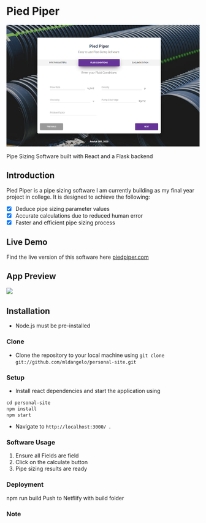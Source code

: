 # Pied Piper

![](https://github.com/OfiliPatrick/pied-piper/blob/master/src/images/piedpreview.png?raw=true)

Pipe Sizing Software built with React and a Flask backend
## Introduction

Pied Piper is a pipe sizing software I am currently building as my final year project in college. It is designed to achieve the following:

- [x] Deduce pipe sizing parameter values
- [x] Accurate calculations due to reduced human error
- [x] Faster and efficient pipe sizing process

## Live Demo

Find the live version of this software here [piedpiper.com](https://pied-piper-soft.netlify.app/)

## App Preview

![](https://recordit.co/cG0xjfPI5U.gif)

## Installation

- Node.js must be pre-installed

### Clone

- Clone the repository to your local machine using
  `git clone git://github.com/mldangelo/personal-site.git`

### Setup

- Install react dependencies and start the application using

```
cd personal-site
npm install
npm start
```

- Navigate to ```http://localhost:3000/ ```.

### Software Usage

1. Ensure all Fields are field
2. Click on the calculate button
3. Pipe sizing results are ready

### Deployment

npm run build
Push to Netflify with build folder

### Note

